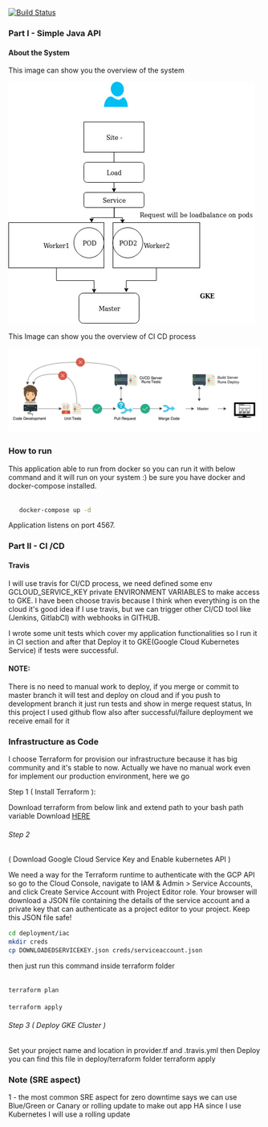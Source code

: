 [![Build Status](https://travis-ci.org/rohammosalli/Java-api.svg?branch=master)](https://travis-ci.org/rohammosalli/Java-api)


### Part I - Simple Java API
#### About the System 

This image can show you the overview of the system 

![alt text](https://github.com/rohammosalli/Java-api/blob/master/GKE.jpg "GKE overview")


This Image can show you the overview of CI CD process 

![alt text](https://github.com/rohammosalli/Java-api/blob/master/CICD.png "CICD overview")

### How to run

This application able to run from docker so you can run it with below command and it will run on your system :) be sure you have docker and  docker-compose installed.

```bash 

   docker-compose up -d
```

Application listens on port 4567.


### Part II - CI /CD
#### Travis

I will use travis for CI/CD process, we need defined  some env GCLOUD_SERVICE_KEY private ENVIRONMENT VARIABLES to make access to GKE. I have been choose travis because I think when everything is on the cloud it's good idea if I use travis, but we can trigger other CI/CD tool like (Jenkins, GitlabCI) with webhooks in GITHUB.

I wrote some unit tests which cover my application functionalities so I run it in CI section and after that Deploy it to GKE(Google Cloud Kubernetes Service) if tests were successful.

#### NOTE: 

There is no need to manual work to deploy, if you merge or commit to master branch it will test and deploy on cloud and if you push to development branch it just run tests and show in merge request status, In this project I used github flow also after successful/failure deployment we receive email for it



### Infrastructure as Code

I choose Terraform for provision our infrastructure because it has big community and it's stable to now. Actually we have no manual work even for implement our production environment, here we go


 Step 1 ( Install Terraform ):

Download terraform from below link and extend path to your bash path variable Download [HERE](https://www.terraform.io/downloads.html)

###### Step 2 
( Download Google Cloud Service Key and Enable kubernetes API )

We need a way for the Terraform runtime to authenticate with the GCP API so go to the Cloud Console, navigate to IAM & Admin > Service Accounts, and click Create Service Account with Project Editor role. Your browser will download a JSON file containing the details of the service account and a private key that can authenticate as a project editor to your project. Keep this JSON file safe!

```bash
cd deployment/iac
mkdir creds
cp DOWNLOADEDSERVICEKEY.json creds/serviceaccount.json
```
then just run this command inside terraform folder 

```bash

terraform plan

terraform apply

```
###### Step 3 ( Deploy GKE Cluster )

Set your project name and location in provider.tf and .travis.yml then Deploy
you can find this file in deploy/terraform folder 
terraform apply


### Note (SRE aspect)

1 - the most common SRE aspect for zero downtime says we can use Blue/Green or Canary or rolling update to make out app HA since I use Kubernetes I will use a rolling update